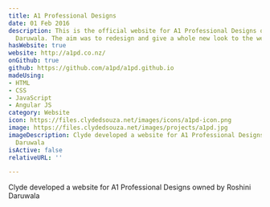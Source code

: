 ```yaml
---
title: A1 Professional Designs
date: 01 Feb 2016
description: This is the official website for A1 Professional Designs owned by Roshini
  Daruwala. The aim was to redesign and give a whole new look to the website.
hasWebsite: true
website: http://a1pd.co.nz/
onGithub: true
github: https://github.com/a1pd/a1pd.github.io
madeUsing:
- HTML
- CSS
- JavaScript
- Angular JS
category: Website
icon: https://files.clydedsouza.net/images/icons/a1pd-icon.png
image: https://files.clydedsouza.net/images/projects/a1pd.jpg
imageDescription: Clyde developed a website for A1 Professional Designs owned by Roshini
  Daruwala
isActive: false
relativeURL: ''

---
```

Clyde developed a website for A1 Professional Designs owned by Roshini Daruwala
